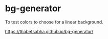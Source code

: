 # bg-generator
To test colors to choose for a linear background.


https://thabetsabha.github.io/bg-generator/
